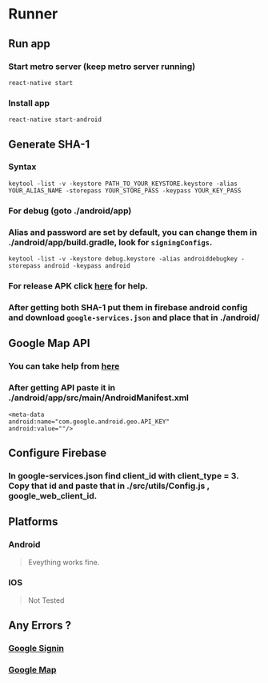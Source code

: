# Runner

## Run app
### Start metro server (keep metro server running)
```
react-native start
```
### Install app
```
react-native start-android
```

## Generate SHA-1
### Syntax
```
keytool -list -v -keystore PATH_TO_YOUR_KEYSTORE.keystore -alias YOUR_ALIAS_NAME -storepass YOUR_STORE_PASS -keypass YOUR_KEY_PASS
```
### For debug (goto ./android/app)
### Alias and password are set by default, you can change them in ./android/app/build.gradle, look for `signingConfigs`.
```
keytool -list -v -keystore debug.keystore -alias androiddebugkey -storepass android -keypass android
```
### For release APK click [here](https://reactnative.dev/docs/signed-apk-android) for help.
### After getting both SHA-1 put them in firebase android config and download `google-services.json` and place that in ./android/

## Google Map API
### You can take help from [here](https://medium.com/@kinley.tshering/google-maps-with-react-native-f7c98bb92362)
### After getting API paste it in ./android/app/src/main/AndroidManifest.xml
```
<meta-data
android:name="com.google.android.geo.API_KEY"
android:value=""/>
```

## Configure Firebase
### In google-services.json find client_id with client_type = 3. Copy that id and paste that in ./src/utils/Config.js , google_web_client_id.

## Platforms
### Android
> Eveything works fine.
### IOS
> Not Tested

## Any Errors ?
### [Google Signin](https://github.com/react-native-google-signin/google-signin)
### [Google Map](https://github.com/Agontuk/react-native-geolocation-service)
